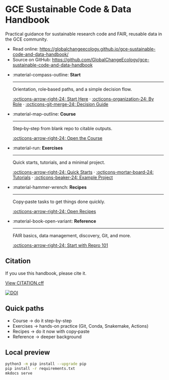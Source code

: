 # GCE Sustainable Code & Data Handbook

Practical guidance for sustainable research code and FAIR, reusable data in the GCE community.

- Read online: https://globalchangeecology.github.io/gce-sustainable-code-and-data-handbook/
- Source on GitHub: https://github.com/GlobalChangeEcology/gce-sustainable-code-and-data-handbook


<div class="grid cards" markdown>

-   :material-compass-outline: **Start**
    
    ---
    Orientation, role‑based paths, and a simple decision flow.
    
    [:octicons-arrow-right-24: Start Here](START_HERE.md)
    · [:octicons-organization-24: By Role](roles/INDEX.md)
    · [:octicons-git-merge-24: Decision Guide](DECISION_GUIDE.md)

-   :material-map-outline: **Course**
    
    ---
    Step‑by‑step from blank repo to citable outputs.
    
    [:octicons-arrow-right-24: Open the Course](guide/INDEX.md)

-   :material-run: **Exercises**
    
    ---
    Quick starts, tutorials, and a minimal project.
    
    [:octicons-arrow-right-24: Quick Starts](QUICK_START_PYTHON.md)
    · [:octicons-mortar-board-24: Tutorials](tutorials/GIT_TUTORIAL.md)
    · [:octicons-beaker-24: Example Project](examples/minimal-project/README.md)

-   :material-hammer-wrench: **Recipes**
    
    ---
    Copy‑paste tasks to get things done quickly.
    
    [:octicons-arrow-right-24: Open Recipes](recipes/INDEX.md)

-   :material-book-open-variant: **Reference**
    
    ---
    FAIR basics, data management, discovery, Git, and more.
    
    [:octicons-arrow-right-24: Start with Repro 101](basics/INDEX.md)

</div>

## Citation
If you use this handbook, please cite it.

[View CITATION.cff](https://github.com/GlobalChangeEcology/gce-sustainable-code-and-data-handbook/blob/main/CITATION.cff)

[![DOI](https://zenodo.org/badge/DOI/10.5281/zenodo.TBD.svg)](https://doi.org/10.5281/zenodo.TBD)

## Quick paths
- Course → do it step-by-step
- Exercises → hands-on practice (Git, Conda, Snakemake, Actions)
- Recipes → do it now with copy‑paste
- Reference → deeper background

## Local preview
```bash
python3 -m pip install --upgrade pip
pip install -r requirements.txt
mkdocs serve
```
